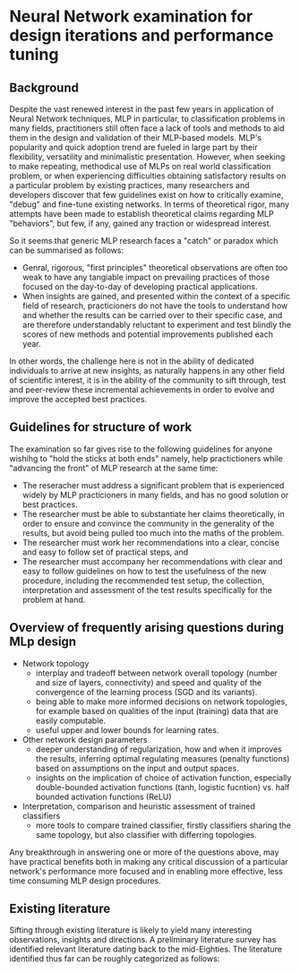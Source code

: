 # Neural Network examination for design iterations and performance tuning

## Background
Despite the vast renewed interest in the past few years in application of Neural Network techniques, MLP in particular, to classification problems in many fields, practitioners still often face a lack of tools and methods to aid them in the design and validation of their MLP-based models. MLP's popularity and quick adoption trend are fueled in large part by their flexibility, versatility and minimalistic presentation. However, when seeking to make repeating, methodical use of MLPs on real world classification problem, or when experiencing difficulties obtaining satisfactory results on a particular problem by existing practices, many researchers and developers discover that few guidelines exist on how to critically examine, "debug" and fine-tune existing networks. In terms of theoretical rigor, many attempts have been made to establish theoretical claims regarding MLP "behaviors", but few, if any, gained any traction or widespread interest. 

So it seems that generic MLP research faces a "catch" or paradox which can be summarised as follows:
- Genral, rigorous, "first principles" theoretical observations are often too weak to have any tangiable impact on prevailing practices of those focused on the day-to-day of developing practical applications.
- When insights are gained, and presented within the context of a specific field of research, practicioners do not have the tools to understand how and whether the results can be carried over to their specific case, and are therefore understandably reluctant to experiment and test blindly the scores of new methods and potential improvements published each year.

In other words, the challenge here is not in the ability of dedicated individuals to arrive at new insights, as naturally happens in any other field of scientific interest, it is in the ability of the community to sift through, test and peer-review these incremental achievements in order to evolve and improve the accepted best practices.

## Guidelines for structure of work
The examination so far gives rise to the following guidelines for anyone wishihg to "hold the sticks at both ends" namely, help practictioners while "advancing the front" of MLP research at the same time:
- The reseracher must address a significant problem that is experienced widely by MLP practicioners in many fields, and has no good  solution or best practices.
- The researcher must be able to substantiate her claims theoretically, in order to ensure and convince the community in the generality of the results, but avoid being pulled too much into the maths of the problem.
- The researcher must work her recommendations into a clear, concise and easy to follow set of practical steps, and
- The researcher must accompany her recommendations with clear and easy to follow guidelines on how to test the usefulness of the new procedure, including the recommended test setup, the collection, interpretation and assessment of the test results specifically for the problem at hand.


## Overview of frequently arising questions during MLp design
- Network topology
    - interplay and tradeoff between network overall topology (number and size of layers, connectivity) and speed and quality of the convergence of the learning process (SGD and its variants).
    - being able to make more informed decisions on network topologies, for example based on qualities of the input (training) data that are easily computable.
    - useful upper and lower bounds for learning rates.
- Other network design parameters
    - deeper understanding of regularization, how and when it improves the results, inferring optimal regulating measures (penalty functions) based on assumptions on the input and output spaces.
    - insights on the implication of choice of activation function, especially double-bounded activation functions (tanh, logistic fucntion) vs. half bounded activation functions (ReLU)
- Interpretation, comparison and heuristic assessment of trained classifiers
    - more tools to compare trained classifier, firstly classifiers sharing the same topology, but also classifier with differring topologies.

Any breakthrough in answering one or more of the questions above, may have practical benefits both in making any critical discussion of a particular network's performance more focused and in enabling more effective, less time consuming MLP design procedures.


## Existing literature
Sifting through existing literature is likely to yield many interesting observations, insights and directions. A preliminary literature survey has identified relevant literature dating back to the mid-Eighties. The literature identified thus far can be roughly categorized as follows:

